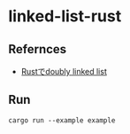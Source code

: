 # linked-list-rust

## Refernces

* [Rustでdoubly linked list](https://blog.ymgyt.io/entry/2019/08/17/013313)

## Run

```shell
cargo run --example example
```
